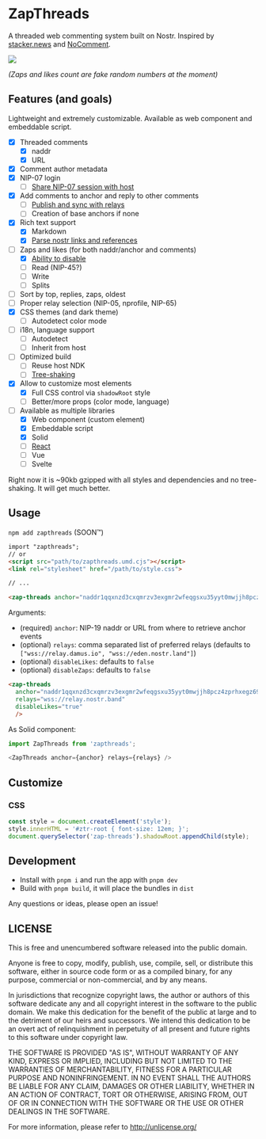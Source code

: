 # ZapThreads

A threaded web commenting system built on Nostr. Inspired by [stacker.news](https://stacker.news) and [NoComment](https://github.com/fiatjaf/nocomment).

![](https://nostr.build/i/0c9c2fbd41a9f6a8b0095bfbbae7562c8ed316f8cc5188de044fb453dbd2b1f5.jpg)

_(Zaps and likes count are fake random numbers at the moment)_

## Features (and goals)

Lightweight and extremely customizable. Available as web component and embeddable script.

 - [x] Threaded comments
   - [x] naddr
   - [x] URL
 - [x] Comment author metadata
 - [x] NIP-07 login
   - [ ] [Share NIP-07 session with host](https://github.com/fr4nzap/zapthreads/issues/2)
 - [x] Add comments to anchor and reply to other comments
   - [ ] [Publish and sync with relays](https://github.com/fr4nzap/zapthreads/issues/3)
   - [ ] Creation of base anchors if none
 - [x] Rich text support
   - [x] Markdown
   - [x] [Parse nostr links and references](https://github.com/fr4nzap/zapthreads/issues/5)
 - [ ] Zaps and likes (for both naddr/anchor and comments)
   - [x] [Ability to disable](https://github.com/fr4nzap/zapthreads/issues/4)
   - [ ] Read (NIP-45?)
   - [ ] Write
   - [ ] Splits
 - [ ] Sort by top, replies, zaps, oldest
 - [ ] Proper relay selection (NIP-05, nprofile, NIP-65)
 - [x] CSS themes (and dark theme)
   - [ ] Autodetect color mode
 - [ ] i18n, language support
   - [ ] Autodetect
   - [ ] Inherit from host
 - [ ] Optimized build
   - [ ] Reuse host NDK
   - [ ] [Tree-shaking](https://github.com/fr4nzap/zapthreads/issues/6)
 - [x] Allow to customize most elements
   - [x] Full CSS control via `shadowRoot` style
   - [ ] Better/more props (color mode, language)
 - [ ] Available as multiple libraries
   - [x] Web component (custom element)
   - [x] Embeddable script
   - [x] Solid
   - [ ] [React](https://github.com/fr4nzap/zapthreads/issues/1)
   - [ ] Vue
   - [ ] Svelte

Right now it is ~90kb gzipped with all styles and dependencies and no tree-shaking. It will get much better.

## Usage

`npm add zapthreads` (SOON™️)

```html
import "zapthreads";
// or
<script src="path/to/zapthreads.umd.cjs"></script>
<link rel="stylesheet" href="/path/to/style.css">

// ...

<zap-threads anchor="naddr1qqxnzd3cxqmrzv3exgmr2wfeqgsxu35yyt0mwjjh8pcz4zprhxegz69t4wr9t74vk6zne58wzh0waycrqsqqqa28pjfdhz" />
```

Arguments:

 - (required) `anchor`: NIP-19 naddr or URL from where to retrieve anchor events
 - (optional) `relays`: comma separated list of preferred relays (defaults to `["wss://relay.damus.io", "wss://eden.nostr.land"]`)
 - (optional) `disableLikes`: defaults to `false`
 - (optional) `disableZaps`: defaults to `false`

```html
<zap-threads 
  anchor="naddr1qqxnzd3cxqmrzv3exgmr2wfeqgsxu35yyt0mwjjh8pcz4zprhxegz69t4wr9t74vk6zne58wzh0waycrqsqqqa28pjfdhz"
  relays="wss://relay.nostr.band"
  disableLikes="true"
  />
```

As Solid component:

```js
import ZapThreads from 'zapthreads';

<ZapThreads anchor={anchor} relays={relays} />
```

## Customize

### CSS

```js
const style = document.createElement('style');
style.innerHTML = '#ztr-root { font-size: 12em; }';
document.querySelector('zap-threads').shadowRoot.appendChild(style);
```

## Development

 - Install with `pnpm i` and run the app with `pnpm dev`
 - Build with `pnpm build`, it will place the bundles in `dist`

Any questions or ideas, please open an issue!

## LICENSE

This is free and unencumbered software released into the public domain.

Anyone is free to copy, modify, publish, use, compile, sell, or
distribute this software, either in source code form or as a compiled
binary, for any purpose, commercial or non-commercial, and by any
means.

In jurisdictions that recognize copyright laws, the author or authors
of this software dedicate any and all copyright interest in the
software to the public domain. We make this dedication for the benefit
of the public at large and to the detriment of our heirs and
successors. We intend this dedication to be an overt act of
relinquishment in perpetuity of all present and future rights to this
software under copyright law.

THE SOFTWARE IS PROVIDED "AS IS", WITHOUT WARRANTY OF ANY KIND,
EXPRESS OR IMPLIED, INCLUDING BUT NOT LIMITED TO THE WARRANTIES OF
MERCHANTABILITY, FITNESS FOR A PARTICULAR PURPOSE AND NONINFRINGEMENT.
IN NO EVENT SHALL THE AUTHORS BE LIABLE FOR ANY CLAIM, DAMAGES OR
OTHER LIABILITY, WHETHER IN AN ACTION OF CONTRACT, TORT OR OTHERWISE,
ARISING FROM, OUT OF OR IN CONNECTION WITH THE SOFTWARE OR THE USE OR
OTHER DEALINGS IN THE SOFTWARE.

For more information, please refer to <http://unlicense.org/>